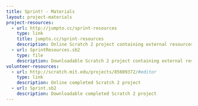 ```yaml
---
title: Sprint! - Materials
layout: project-materials
project-resources:
  - url: http://jumpto.cc/sprint-resources
    type: link
    title: jumpto.cc/sprint-resources
    description: Online Scratch 2 project containing external resources
  - url: SprintResources.sb2
    type: file
    description: Downloadable Scratch 2 project containing external resources
volunteer-resources:
  - url: http://scratch.mit.edu/projects/85609372/#editor
    type: link
    description: Online completed Scratch 2 project
  - url: Sprint.sb2
    description: Downloadable completed Scratch 2 project
---
```

